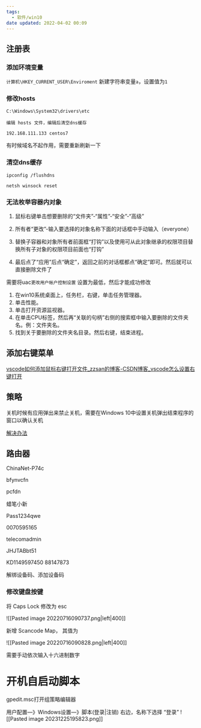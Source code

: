```yaml
---
tags:
  - 软件/win10
date updated: 2022-04-02 00:09
---
```


## 注册表

### 添加环境变量

`计算机\HKEY_CURRENT_USER\Enviroment`
新建字符串变量`a`，设置值为`1`

### 修改hosts

```shell
C:\Windows\System32\drivers\etc

编辑 hosts 文件，编辑后清空dns缓存

192.168.111.133 centos7
```

有时候域名不起作用，需要重新刷新一下
### 清空dns缓存

```shell
ipconfig /flushdns

netsh winsock reset
```

### 无法枚举容器内对象

1. 鼠标右键单击想要删除的“文件夹”-“属性”-“安全”-“高级”

2. 所有者“更改”-输入要选择的对象名称下面的对话框中手动输入（everyone）

3. 替换子容器和对象所有者前面框“打钩”以及使用可从此对象继承的权限项目替换所有子对象的权限项目前面也“打钩”

4. 最后点了“应用”后点“确定”，返回之前的对话框都点“确定”即可。然后就可以直接删除文件了

需要将uac`更改用户帐户控制设置` 设置为最低，然后才能成功修改

1. 在win10系统桌面上，任务栏，右键，单击任务管理器。
2. 单击性能。
3. 单击打开资源监视器。
4. 在单击CPU标签，然后再“关联的句柄”右侧的搜索框中输入要删除的文件夹名。例：文件夹名。
5. 找到关于要删除的文件夹名目录。然后右键，结束进程。

## 添加右键菜单

[vscode如何添加鼠标右键打开文件_zzsan的博客-CSDN博客_vscode怎么设置右键打开](https://blog.csdn.net/zzsan/article/details/79305279)

## 策略

关机时候有应用弹出来禁止关机，需要在Windows 10中设置关机弹出结束程序的窗口以确认关机

[解决办法](https://www.cnblogs.com/lumc5/p/15264886.html)


## 路由器

ChinaNet-P74c

bfynvcfn

pcfdn

蜡笔小新

Pass1234qwe

0070595165


telecomadmin

JHJTABbt51

KD1149597450
88147873

解绑设备码、添加设备码


###  修改键盘按键

将 Caps Lock 修改为 esc

![[Pasted image 20220716090737.png|left|400]]

新增 Scancode Map， 其值为

![[Pasted image 20220716090828.png|left|400]]

需要手动依次输入十六进制数字


#  开机自启动脚本


gpedit.msc打开组策略编辑器

用户配置—》Windows设置—》脚本(登录|注销) 右边，名称下选择 “登录”
![[Pasted image 20231225195823.png]]
